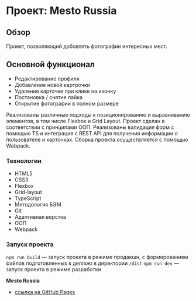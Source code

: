 # Проект: Mesto Russia

## Обзор

Проект, позволяющий добовлять фотографии интересных мест.

## Основной функционал

- Редактирование профиля
- Добавление новой картрочки
- Удаление карточки при клике на иконку
- Постановка / снятие лайка
- Открытие фотографии в полном размере

Реализованы различные подходы к позиционированию и выравниванию элементов, в том числе Flexbox и Grid Layout. Проект сделан в соответствии с принципами ООП. Реализованы валидация форм с помощью TS и интеграция с REST API для получения информации о пользователе и карточках. Сборка проекта осуществляется с помощью Webpack.

### Технологии

- HTML5
- CSS3
- Flexbox
- Grid-layout
- TypeScript
- Методология БЭМ
- Git
- Адаптивная верстка
- ООП
- Webpack

### Запуск проекта

`npm run build` — запуск проекта в режиме продакшн, с формированием файлов подготовленных к деплою в директории `/dist`
`npm run dev` — запуск проекта в режиме разработки

**Mesto Russia**

- [ссылка на GitHub Pages](https://KarpovYuri.github.io/mesto/index.html)

